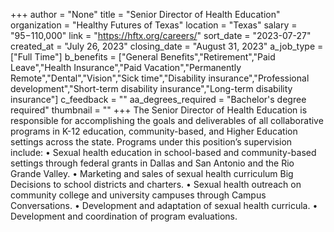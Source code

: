 +++
author = "None"
title = "Senior Director of Health Education"
organization = "Healthy Futures of Texas"
location = "Texas"
salary = "$95-$110,000"
link = "https://hftx.org/careers/"
sort_date = "2023-07-27"
created_at = "July 26, 2023"
closing_date = "August 31, 2023"
a_job_type = ["Full Time"]
b_benefits = ["General Benefits","Retirement","Paid Leave","Health Insurance","Paid Vacation","Permanently Remote","Dental","Vision","Sick time","Disability insurance","Professional development","Short-term disability insurance","Long-term disability insurance"]
c_feedback = ""
aa_degrees_required = "Bachelor's degree required"
thumbnail = ""
+++
The Senior Director of Health Education is responsible for accomplishing the goals and deliverables of all collaborative programs in K-12 education, community-based, and Higher Education settings across the state. 
Programs under this position’s supervision include:
• Sexual health education in school-based and community-based settings through 
federal grants in Dallas and San Antonio and the Rio Grande Valley.
• Marketing and sales of sexual health curriculum Big Decisions to school districts and charters. 
• Sexual health outreach on community college and university campuses through 
Campus Conversations.
• Development and adaptation of sexual health curricula.
• Development and coordination of program evaluations.